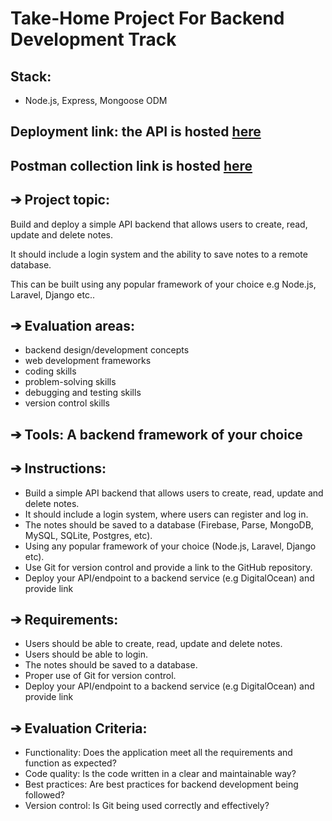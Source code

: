 # Take-Home Project For Backend Development Track

## Stack:
 - Node.js, Express, Mongoose ODM
 
## Deployment link: the API is hosted [here](https://github.com/dipo-jaiye)

## Postman collection link is hosted [here](https://github.com/dipo-jaiye)

## ➔ Project topic:
Build and deploy a simple API backend that allows users to create, read, update and delete notes.

It should include a login system and the ability to save notes to a remote database.

This can be built using any popular framework of your choice e.g Node.js, Laravel, Django etc..

## ➔ Evaluation areas:
- backend design/development concepts
- web development frameworks
- coding skills
- problem-solving skills
- debugging and testing skills
- version control skills

## ➔ Tools: A backend framework of your choice

## ➔ Instructions:
* Build a simple API backend that allows users to create, read, update and delete notes.
* It should include a login system, where users can register and log in.
* The notes should be saved to a database (Firebase, Parse, MongoDB, MySQL, SQLite, Postgres, etc).
* Using any popular framework of your choice (Node.js, Laravel, Django etc).
* Use Git for version control and provide a link to the GitHub repository.
* Deploy your API/endpoint to a backend service (e.g DigitalOcean) and provide link

## ➔ Requirements:
* Users should be able to create, read, update and delete notes.
* Users should be able to login.
* The notes should be saved to a database.
* Proper use of Git for version control.
* Deploy your API/endpoint to a backend service (e.g DigitalOcean) and provide link

## ➔ Evaluation Criteria:
* Functionality: Does the application meet all the requirements and function as expected?
* Code quality: Is the code written in a clear and maintainable way?
* Best practices: Are best practices for backend development being followed?
* Version control: Is Git being used correctly and effectively?